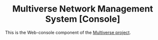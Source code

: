<h1 align="center"> Multiverse Network Management System [Console] </h1>
<!-- p align="center">
  <img src="docs/images/logo.png" />
</p -->

This is the Web-console component of the [Multiverse project](https://github.com/multiverse-nms/multiverse-controller).
